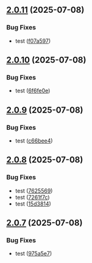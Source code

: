 ## [2.0.11](https://github.com/Reetwiz/fellowblogcicd/compare/v2.0.10...v2.0.11) (2025-07-08)


### Bug Fixes

* test ([f07a597](https://github.com/Reetwiz/fellowblogcicd/commit/f07a5974ec6e87b1e36cafddd72b3ab35a2559ce))

## [2.0.10](https://github.com/Reetwiz/fellowblogcicd/compare/v2.0.9...v2.0.10) (2025-07-08)


### Bug Fixes

* test ([6f6fe0e](https://github.com/Reetwiz/fellowblogcicd/commit/6f6fe0ee633da55398c38f6386b96582a13220e1))

## [2.0.9](https://github.com/Reetwiz/fellowblogcicd/compare/v2.0.8...v2.0.9) (2025-07-08)


### Bug Fixes

* test ([c66bee4](https://github.com/Reetwiz/fellowblogcicd/commit/c66bee42c3d50ccdb5ac1e000f9c67462cf8839f))

## [2.0.8](https://github.com/Reetwiz/fellowblogcicd/compare/v2.0.7...v2.0.8) (2025-07-08)


### Bug Fixes

* test ([7625569](https://github.com/Reetwiz/fellowblogcicd/commit/7625569540c72f3a4d41bc22f3f534e1b0ed4096))
* test ([7261f7c](https://github.com/Reetwiz/fellowblogcicd/commit/7261f7c4d9663d528a0cc1bd0d2c3eee2b87cd09))
* test ([15d3814](https://github.com/Reetwiz/fellowblogcicd/commit/15d3814ad1651d99125b99f2a65033e2e5b74fc5))

## [2.0.7](https://github.com/Reetwiz/fellowblogcicd/compare/v2.0.6...v2.0.7) (2025-07-08)


### Bug Fixes

* test ([975a5e7](https://github.com/Reetwiz/fellowblogcicd/commit/975a5e73b4aad8785ee0793fadfc56a1a79282c1))

